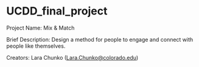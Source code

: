 # UCDD_final_project

Project Name: Mix &  Match

Brief Description:
    Design a method for people to engage and connect with people like themselves. 

Creators: Lara Chunko (Lara.Chunko@colorado.edu)

